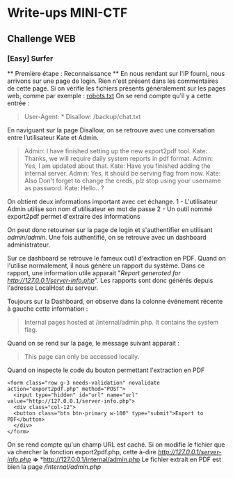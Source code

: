 # Write-ups MINI-CTF
## Challenge WEB
### [Easy] Surfer
** Première étape : Reconnaissance **
En nous rendant sur l'IP fourni, nous arrivons sur une page de login.
Rien n'est présent dans les commentaires de cette page.
Si on vérifie les fichiers présents généralement sur les pages web, comme par exemple : <ins>robots.txt</ins>
On se rend compte qu'il y a cette entrée : 
> User-Agent: *
> Disallow: /backup/chat.txt

En naviguant sur la page Disallow, on se retrouve avec une conversation entre l’utilisateur Kate et Admin.
> Admin: I have finished setting up the new export2pdf tool.
> Kate: Thanks, we will require daily system reports in pdf format.
> Admin: Yes, I am updated about that.
> Kate: Have you finished adding the internal server.
> Admin: Yes, it should be serving flag from now.
> Kate: Also Don't forget to change the creds, plz stop using your username as password.
> Kate: Hello.. ?

On obtient deux informations important avec cet échange.
1 - L'utilisateur Admin utilise son nom d'utilisateur en mot de passe
2 - Un outil nommé export2pdf permet d'extraire des informations

On peut donc retourner sur la page de login et s'authentifier en utilisant *admin/admin*.
Une fois authentifié, on se retrouve avec un dashboard administrateur.

Sur ce dashboard se retrouve le fameux outil d'extraction en PDF.
Quand on l'utilise normalement, il nous génère un rapport du système.
Dans ce rapport, une information utile apparait "*Report generated for http://127.0.0.1/server-info.php*".
Les rapports sont donc générés depuis l'adresse LocalHost du serveur.

Toujours sur la Dashboard, on observe dans la colonne événement récente à gauche cette information : 
> Internal pages hosted at /internal/admin.php. It contains the system flag. 

Quand on se rend sur la page, le message suivant apparait : 
> This page can only be accessed locally.

Quand on inspecte le code du bouton permettant l'extraction en PDF
```
<form class="row g-3 needs-validation" novalidate action="export2pdf.php" method="POST">
  <input type="hidden" id="url" name="url" value="http://127.0.0.1/server-info.php">
  <div class="col-12">
  <button class="btn btn-primary w-100" type="submit">Export to PDF</button>
  </div>
</form>
```
On se rend compte qu'un champ URL est caché.
Si on modifie le fichier que va chercher la fonction export2pdf.php, 
cette à-dire *http://127.0.0.1/server-info.php* **=>** *http://127.0.0.1/internal/admin.php
Le fichier extrait en PDF est bien la page */internal/admin.php*
